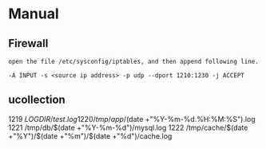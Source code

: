 Manual
=====

Firewall
-----
	
	open the file /etc/sysconfig/iptables, and then append following line.
	
	-A INPUT -s <source ip address> -p udp --dport 1210:1230 -j ACCEPT


ucollection
-----

1219 ${LOGDIR}/test.log
1220 /tmp/app/$(date +"%Y-%m-%d.%H:%M:%S").log
1221 /tmp/db/$(date +"%Y-%m-%d")/mysql.log
1222 /tmp/cache/$(date +"%Y")/$(date +"%m")/$(date +"%d")/cache.log
	